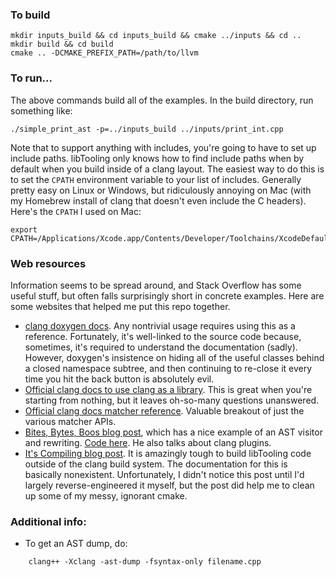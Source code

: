 ### To build
    mkdir inputs_build && cd inputs_build && cmake ../inputs && cd ..
    mkdir build && cd build
    cmake .. -DCMAKE_PREFIX_PATH=/path/to/llvm

### To run...
The above commands build all of the examples.  In the build directory, run something like:

    ./simple_print_ast -p=../inputs_build ../inputs/print_int.cpp

Note that to support anything with includes, you're going to have to set up include paths.  libTooling only knows how to find include paths when by default when you build inside of a clang layout.  The easiest way to do this is to set the `CPATH` environment variable to your list of includes.  Generally pretty easy on Linux or Windows, but ridiculously annoying on Mac (with my Homebrew install of clang that doesn't even include the C headers).  Here's the `CPATH` I used on Mac:

````
export CPATH=/Applications/Xcode.app/Contents/Developer/Toolchains/XcodeDefault.xctoolchain/usr/include/c++/v1:/Applications/Xcode.app/Contents/Developer/Toolchains/XcodeDefault.xctoolchain/usr/lib/clang/8.1.0/include:/Applications/Xcode.app/Contents/Developer/Platforms/MacOSX.platform/Developer/SDKs/MacOSX10.12.sdk/usr/include
````

### Web resources
Information seems to be spread around, and Stack Overflow has some useful stuff, but often falls surprisingly short in concrete examples.  Here are some websites that helped me put this repo together.
* [clang doxygen docs](https://clang.llvm.org/doxygen/index.html).  Any nontrivial usage requires using this as a reference.  Fortunately, it's well-linked to the source code because, sometimes, it's required to understand the documentation (sadly). However, doxygen's insistence on hiding all of the useful classes behind a closed namespace subtree, and then continuing to re-close it every time you hit the back button is absolutely evil.
* [Official clang docs to use clang as a library](http://clang.llvm.org/docs/index.html#using-clang-as-a-library).  This is great when you're starting from nothing, but it leaves oh-so-many questions unanswered.
* [Official clang docs matcher reference](https://clang.llvm.org/docs/LibASTMatchersReference.html).  Valuable breakout of just the various matcher APIs.
* [Bites, Bytes, Boos blog post](https://kevinaboos.wordpress.com/2013/07/23/clang-tutorial-part-ii-libtooling-example/), which has a nice example of an AST visitor and rewriting.  [Code here](https://github.com/kevinaboos/LibToolingExample).  He also talks about clang plugins.
* [It's Compiling blog post](https://heejune.me/2016/08/17/build-your-own-clang-example-outside-of-the-llvm-source-tree/
).  It is amazingly tough to build libTooling code outside of the clang build system.  The documentation for this is basically nonexistent.  Unfortunately, I didn't notice this post until I'd largely reverse-engineered it myself, but the post did help me to clean up some of my messy, ignorant cmake.

### Additional info:
* To get an AST dump, do:

````
    clang++ -Xclang -ast-dump -fsyntax-only filename.cpp
````
